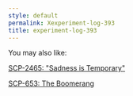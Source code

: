 ```yaml
---
style: default
permalink: Xexperiment-log-393
title: experiment-log-393
---
```

You may also like:

[SCP-2465: "Sadness is Temporary"](http://scp-wiki.net/scp-2465)

[SCP-653: The Boomerang](http://scp-wiki.net/scp-653)

